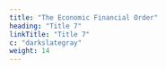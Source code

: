 ```yaml
---
title: "The Economic Financial Order"
heading: "Title 7"
linkTitle: "Title 7"
c: "darkslategray"
weight: 14
---
```

